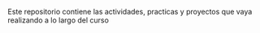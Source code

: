 Este repositorio contiene las actividades, practicas y proyectos que vaya realizando a lo largo del curso

